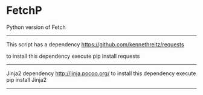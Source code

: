 FetchP
======

Python version of Fetch

----------------------------------------------
This script has a dependency
https://github.com/kennethreitz/requests

to install this dependency execute
pip install requests

----------------------------------------------------

Jinja2 dependency
http://jinja.pocoo.org/
to install this dependency execute
pip install Jinja2

--------------------------------------------